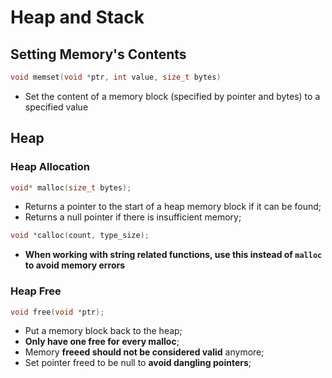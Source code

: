# Heap and Stack

## Setting Memory's Contents

```c
void memset(void *ptr, int value, size_t bytes)
```

- Set the content of a memory block (specified by pointer and bytes)
  to a specified value

## Heap

### Heap Allocation

```c
void* malloc(size_t bytes);
```

- Returns a pointer to the start of a heap memory block if it can be found;
- Returns a null pointer if there is insufficient memory;

```c
void *calloc(count, type_size);
```

- **When working with string related functions, use this instead of `malloc`
  to avoid memory errors**

### Heap Free

```c
void free(void *ptr);
```

- Put a memory block back to the heap;
- **Only have one free for every malloc**;
- Memory **freeed should not be considered valid** anymore;
- Set pointer freed to be null to **avoid dangling pointers**;
